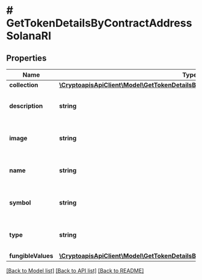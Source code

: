 # # GetTokenDetailsByContractAddressSolanaRI

## Properties

Name | Type | Description | Notes
------------ | ------------- | ------------- | -------------
**collection** | [**\CryptoapisApiClient\Model\GetTokenDetailsByContractAddressSolanaRICollection**](GetTokenDetailsByContractAddressSolanaRICollection.md) |  | [optional]
**description** | **string** | String representation of the token&#39;s description | [optional]
**image** | **string** | String representation of the token&#39;s image | [optional]
**name** | **string** | String representation of the token&#39;s name | [optional]
**symbol** | **string** | String representation of the token&#39;s symbol | [optional]
**type** | **string** | String representation of the token&#39;s type |
**fungibleValues** | [**\CryptoapisApiClient\Model\GetTokenDetailsByContractAddressSolanaRIFungibleValues**](GetTokenDetailsByContractAddressSolanaRIFungibleValues.md) |  | [optional]

[[Back to Model list]](../../README.md#models) [[Back to API list]](../../README.md#endpoints) [[Back to README]](../../README.md)
